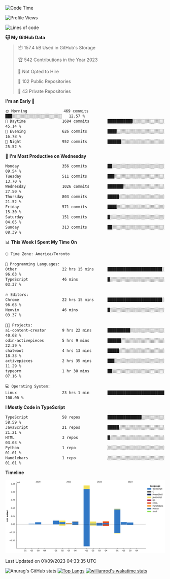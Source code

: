 <!--START_SECTION:waka-->
![Code Time](http://img.shields.io/badge/Code%20Time-512%20hrs%2029%20mins-blue)

![Profile Views](http://img.shields.io/badge/Profile%20Views-0-blue)

![Lines of code](https://img.shields.io/badge/From%20Hello%20World%20I%27ve%20Written-2.4%20million%20lines%20of%20code-blue)

**🐱 My GitHub Data** 

> 📦 157.4 kB Used in GitHub's Storage 
 > 
> 🏆 542 Contributions in the Year 2023
 > 
> 🚫 Not Opted to Hire
 > 
> 📜 102 Public Repositories 
 > 
> 🔑 43 Private Repositories 
 > 
**I'm an Early 🐤** 

```text
🌞 Morning                469 commits         ███░░░░░░░░░░░░░░░░░░░░░░   12.57 % 
🌆 Daytime                1684 commits        ███████████░░░░░░░░░░░░░░   45.14 % 
🌃 Evening                626 commits         ████░░░░░░░░░░░░░░░░░░░░░   16.78 % 
🌙 Night                  952 commits         ██████░░░░░░░░░░░░░░░░░░░   25.52 % 
```
📅 **I'm Most Productive on Wednesday** 

```text
Monday                   356 commits         ██░░░░░░░░░░░░░░░░░░░░░░░   09.54 % 
Tuesday                  511 commits         ███░░░░░░░░░░░░░░░░░░░░░░   13.70 % 
Wednesday                1026 commits        ███████░░░░░░░░░░░░░░░░░░   27.50 % 
Thursday                 803 commits         █████░░░░░░░░░░░░░░░░░░░░   21.52 % 
Friday                   571 commits         ████░░░░░░░░░░░░░░░░░░░░░   15.30 % 
Saturday                 151 commits         █░░░░░░░░░░░░░░░░░░░░░░░░   04.05 % 
Sunday                   313 commits         ██░░░░░░░░░░░░░░░░░░░░░░░   08.39 % 
```


📊 **This Week I Spent My Time On** 

```text
🕑︎ Time Zone: America/Toronto

💬 Programming Languages: 
Other                    22 hrs 15 mins      ████████████████████████░   96.63 % 
TypeScript               46 mins             █░░░░░░░░░░░░░░░░░░░░░░░░   03.37 % 

🔥 Editors: 
Chrome                   22 hrs 15 mins      ████████████████████████░   96.63 % 
Neovim                   46 mins             █░░░░░░░░░░░░░░░░░░░░░░░░   03.37 % 

🐱‍💻 Projects: 
ai-content-creator       9 hrs 22 mins       ██████████░░░░░░░░░░░░░░░   40.68 % 
odin-activepieces        5 hrs 9 mins        ██████░░░░░░░░░░░░░░░░░░░   22.39 % 
chatwoot                 4 hrs 13 mins       █████░░░░░░░░░░░░░░░░░░░░   18.33 % 
activepieces             2 hrs 35 mins       ███░░░░░░░░░░░░░░░░░░░░░░   11.29 % 
typeorm                  1 hr 38 mins        ██░░░░░░░░░░░░░░░░░░░░░░░   07.16 % 

💻 Operating System: 
Linux                    23 hrs 1 min        █████████████████████████   100.00 % 
```

**I Mostly Code in TypeScript** 

```text
TypeScript               58 repos            ███████████████░░░░░░░░░░   58.59 % 
JavaScript               21 repos            █████░░░░░░░░░░░░░░░░░░░░   21.21 % 
HTML                     3 repos             █░░░░░░░░░░░░░░░░░░░░░░░░   03.03 % 
Python                   1 repo              ░░░░░░░░░░░░░░░░░░░░░░░░░   01.01 % 
Handlebars               1 repo              ░░░░░░░░░░░░░░░░░░░░░░░░░   01.01 % 
```



**Timeline**

![Lines of Code chart](https://raw.githubusercontent.com/wise-introvert/wise-introvert/master/assets/bar_graph.png)


 Last Updated on 01/09/2023 04:33:35 UTC
<!--END_SECTION:waka-->

![Anurag's GitHub stats](https://github-readme-stats.vercel.app/api?username=wise-introvert&count_private=true&show_icons=true)
[![Top Langs](https://github-readme-stats.vercel.app/api/top-langs/?username=wise-introvert&langs_count=10)](https://github.com/anuraghazra/github-readme-stats)
[![willianrod's wakatime stats](https://github-readme-stats.vercel.app/api/wakatime?username=wiseintrovert)](https://github.com/anuraghazra/github-readme-stats)

